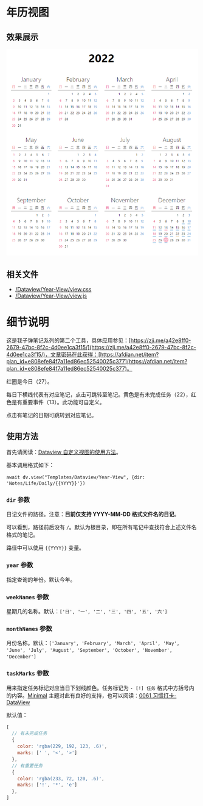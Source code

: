 # 年历视图

## 效果展示

![](assets/img/Year-View/IMG-Year-View-20240714124636336.png)

## 相关文件

- [/Dataview/Year-View/view.css](assets/img/Year-View/IMG-Year-View-20240714124636488.css)
- [/Dataview/Year-View/view.js](assets/img/Year-View/IMG-Year-View-20240714124639003.js)

# 细节说明

这是我子弹笔记系列的第二个工具，具体应用参见：[https://zji.me/a42e8ff0-2679-47bc-8f2c-4d0ee1ca3f15/](https://zji.me/a42e8ff0-2679-47bc-8f2c-4d0ee1ca3f15/)，文章密码在此获得：[https://afdian.net/item?plan_id=e808efe84f7a11ed86ec52540025c377](https://afdian.net/item?plan_id=e808efe84f7a11ed86ec52540025c377)。

红圈是今日（27）。

每日下横线代表有对应笔记，点击可跳转至笔记。黄色是有未完成任务（22），红色是有重要事件（13）。此功能可自定义。

点击有笔记的日期可跳转到对应笔记。

## 使用方法

首先请阅读：[Dataview 自定义视图的使用方法](../Usages/Dataview-Custom-View.md)。

基本调用格式如下：

```dataviewjs
await dv.view("Templates/Dataview/Year-View", {dir: 'Notes/Life/Daily/{{YYYY}}'})
```

### `dir` 参数

日记文件的路径。注意：**目前仅支持 YYYY-MM-DD 格式文件名的日记**。

可以看到，路径前后没有 `/`。默认为根目录，即在所有笔记中查找符合上述文件名格式的笔记。

路径中可以使用 `{{YYYY}}` 变量。

### `year` 参数

指定查询的年份。默认今年。

### `weekNames` 参数

星期几的名称。默认：`['日', '一', '二', '三', '四', '五', '六']`

### `monthNames` 参数

月份名称。默认：`['January', 'February', 'March', 'April', 'May', 'June', 'July', 'August', 'September', 'October', 'November', 'December']`

### `taskMarks` 参数

用来指定任务标记对应当日下划线颜色。任务标记为 `- [!] 任务` 格式中方括号内的内容。[Minimal](https://github.com/kepano/obsidian-minimal) 主题对此有良好的支持，也可以阅读：[0061 习惯打卡-DataView](https://zji.me/1ca8f877-9e00-4f67-a2df-b72e42177d23/)

默认值：

```js
[
  // 有未完成任务
  {
    color: 'rgba(229, 192, 123, .6)',
    marks: [' ', '<', '>']
  },
  // 有重要任务
  {
    color: 'rgba(233, 72, 120, .6)',
    marks: ['!', '*', 'e']
  },
]
```